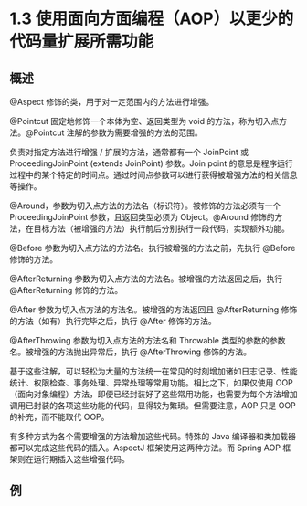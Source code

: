 # 1.3 使用面向方面编程（AOP）以更少的代码量扩展所需功能

## 概述

@Aspect 修饰的类，用于对一定范围内的方法进行增强。

@Pointcut 固定地修饰一个本体为空、返回类型为 void 的方法，称为切入点方法。@Pointcut 注解的参数为需要增强的方法的范围。

负责对指定方法进行增强 / 扩展的方法，通常都有一个 JoinPoint 或 ProceedingJoinPoint (extends JoinPoint) 参数。Join point 的意思是程序运行过程中的某个特定的时间点。通过时间点参数可以进行获得被增强方法的相关信息等操作。

@Around，参数为切入点方法的方法名（标识符）。被修饰的方法必须有一个 ProceedingJoinPoint 参数，且返回类型必须为 Object。@Around 修饰的方法，在目标方法（被增强的方法）执行前后分别执行一段代码，实现额外功能。

@Before 参数为切入点方法的方法名。执行被增强的方法之前，先执行 @Before 修饰的方法。

@AfterReturning 参数为切入点方法的方法名。被增强的方法返回之后，执行 @AfterReturning 修饰的方法。

@After 参数为切入点方法的方法名。被增强的方法返回且 @AfterReturning 修饰的方法（如有）执行完毕之后，执行 @After 修饰的方法。

@AfterThrowing 参数为切入点方法的方法名和 Throwable 类型的参数的参数名。被增强的方法抛出异常后，执行 @AfterThrowing 修饰的方法。

基于这些注解，可以轻松为大量的方法统一在常见的时刻增加诸如日志记录、性能统计、权限检查、事务处理、异常处理等常用功能。相比之下，如果仅使用 OOP（面向对象编程）方法，即便已经封装好了这些常用功能，也需要为每个方法增加调用已封装的各项这些功能的代码，显得较为繁琐。但需要注意，AOP 只是 OOP 的补充，而不能取代 OOP。

有多种方式为各个需要增强的方法增加这些代码。特殊的 Java 编译器和类加载器都可以完成这些代码的插入。AspectJ 框架使用这两种方法。而 Spring AOP 框架则在运行期插入这些增强代码。

## 例

